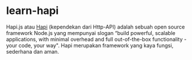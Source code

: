 # learn-hapi

Hapi.js atau [Hapi](https://hapi.dev/) (kependekan dari Http-API) adalah sebuah open source framework Node.js yang mempunyai slogan “build powerful, scalable applications, with minimal overhead and full out-of-the-box functionality - your code, your way". Hapi merupakan framework yang kaya fungsi, sederhana dan aman.